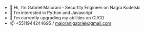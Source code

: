 - 👋 Hi, I’m Gabriel Maiorani - Securtity Engineer on Nagra Kudelski
- 👀 I’m interested in Python and Javascript
- 🌱 I’m currently upgrading my abilities on CI/CD 
- 📫 +5511944244695 / maioranigabriel@gmail.com
